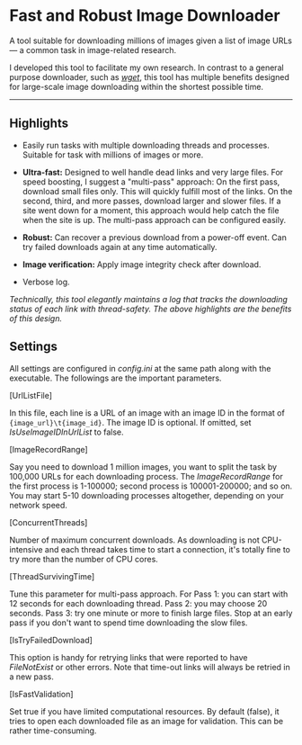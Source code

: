 # Fast and Robust Image Downloader
A tool suitable for downloading millions of images given a list of image URLs — a common task in image-related research.

I developed this tool to facilitate my own research. In contrast to a general purpose downloader, such as *[wget](https://www.gnu.org/software/wget/)*, this tool has multiple benefits designed for large-scale image downloading within the shortest possible time.

-----------------------------------

## Highlights

- Easily run tasks with multiple downloading threads and processes. Suitable for task with millions of images or more.

- **Ultra-fast:** Designed to well handle dead links and very large files. For speed boosting, I suggest a "multi-pass" approach: On the first pass, download small files only. This will quickly fulfill most of the links. On the second, third, and more passes, download larger and slower files. If a site went down for a moment, this approach would help catch the file when the site is up. The multi-pass approach can be configured easily.

- **Robust:** Can recover a previous download from a power-off event. Can try failed downloads again at any time automatically.

- **Image verification:** Apply image integrity check after download.

- Verbose log.

*Technically, this tool elegantly maintains a log that tracks the downloading status of each link with thread-safety. The above highlights are the benefits of this design.*

## Settings

All settings are configured in *config.ini* at the same path along with the executable. The followings are the important parameters.

[UrlListFile]

In this file, each line is a URL of an image with an image ID in the format of `{image_url}\t{image_id}`. The image ID is optional. If omitted, set *IsUseImageIDInUrlList* to false.

[ImageRecordRange]

Say you need to download 1 million images, you want to split the task by 100,000 URLs for each downloading process. The *ImageRecordRange* for the first process is 1-100000; second process is 100001-200000; and so on. You may start 5-10 downloading processes altogether, depending on your network speed.

[ConcurrentThreads]

Number of maximum concurrent downloads. As downloading is not CPU-intensive and each thread takes time to start a connection, it's totally fine to try more than the number of CPU cores.

[ThreadSurvivingTime]

Tune this parameter for multi-pass approach. For Pass 1: you can start with 12 seconds for each downloading thread. Pass 2: you may choose 20 seconds. Pass 3: try one minute or more to finish large files. Stop at an early pass if you don't want to spend time downloading the slow files.

[IsTryFailedDownload]

This option is handy for retrying links that were reported to have *FileNotExist* or other errors. Note that time-out links will always be retried in a new pass.

[IsFastValidation]

Set true if you have limited computational resources. By default (false), it tries to open each downloaded file as an image for validation. This can be rather time-consuming.
